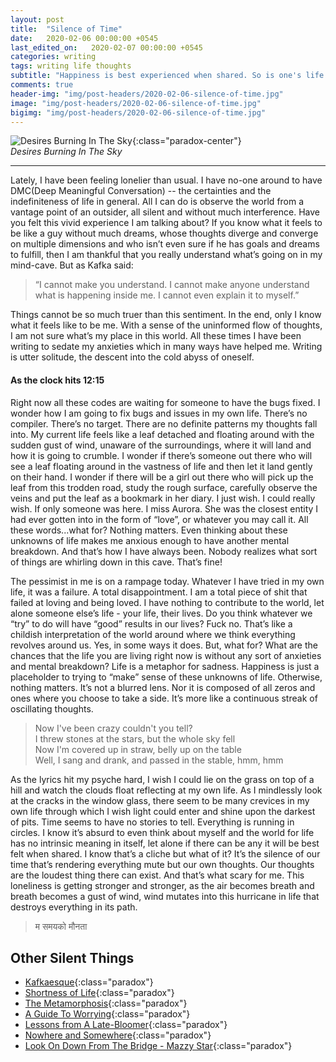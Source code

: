 ```yaml
---
layout: post
title:  "Silence of Time"
date:   2020-02-06 00:00:00 +0545
last_edited_on:   2020-02-07 00:00:00 +0545
categories: writing
tags: writing life thoughts
subtitle: "Happiness is best experienced when shared. So is one's life and memories!"
comments: true
header-img: "img/post-headers/2020-02-06-silence-of-time.jpg"
image: "img/post-headers/2020-02-06-silence-of-time.jpg"
bigimg: "img/post-headers/2020-02-06-silence-of-time.jpg"
---
```


![Desires Burning In The Sky]({{site.baseurl}}/img/post-headers/2020-02-06-silence-of-time.jpg){:class="paradox-center"}  
*Desires Burning In The Sky* 

<hr/>


Lately, I have been feeling lonelier than usual. I have no-one around to have DMC(Deep Meaningful Conversation) -- the certainties and the indefiniteness of life in general. All I can do is observe the world from a vantage point of an outsider, all silent and without much interference. Have you felt this vivid experience I am talking about? If you know what it feels to be like a guy without much dreams, whose thoughts diverge and converge on multiple dimensions and who isn’t even sure if he has goals and dreams to fulfill, then I am thankful that you really understand what’s going on in my mind-cave. But as Kafka said:

> “I cannot make you understand. I cannot make anyone understand what is happening inside me. I cannot even explain it to myself.”  

Things cannot be so much truer than this sentiment. In the end, only I know what it feels like to be me. With a sense of the uninformed flow of thoughts, I am not sure what’s my place in this world. All these times I have been writing to sedate my anxieties which in many ways have helped me. Writing is utter solitude, the descent into the cold abyss of oneself.


#### As the clock hits 12:15
Right now all these codes are waiting for someone to have the bugs fixed. I wonder how I am going to fix bugs and issues in my own life. There’s no compiler. There’s no target. There are no definite patterns my thoughts fall into. My current life feels like a leaf detached and floating around with the sudden gust of wind, unaware of the surroundings, where it will land and how it is going to crumble. I wonder if there’s someone out there who will see a leaf floating around in the vastness of life and then let it land gently on their hand. I wonder if there will be a girl out there who will pick up the leaf from this trodden road, study the rough surface, carefully observe the veins and put the leaf as a bookmark in her diary. I just wish. I could really wish. If only someone was here. I miss Aurora. She was the closest entity I had ever gotten into in the form of “love”, or whatever you may call it. All these words...what for? Nothing matters. Even thinking about  these unknowns of life makes me anxious enough to have another mental breakdown. And that’s how I have always been. Nobody realizes what sort of things are whirling down in this cave. That’s fine!



The pessimist in me is on a rampage today. Whatever I have tried in my own life, it was a failure. A total disappointment. I am a total piece of shit that failed at loving and being loved. I have nothing to contribute to the world, let alone someone else’s life - your life, their lives. Do you think whatever we “try” to do will have “good” results in our lives? Fuck no. That’s like a childish interpretation of the world around where we think everything revolves around us. Yes, in some ways it does. But, what for? What are the chances that the life you are living right now is without any sort of anxieties and mental breakdown? Life is a metaphor for sadness. Happiness is just a placeholder to trying to “make” sense of these unknowns of life. Otherwise, nothing matters. It’s not a blurred lens. Nor it is composed of all zeros and ones where you choose to take a side. It’s more like a continuous streak of oscillating thoughts.


> Now I've been crazy couldn't you tell?  
> I threw stones at the stars, but the whole sky fell  
> Now I'm covered up in straw, belly up on the table  
> Well, I sang and drank, and passed in the stable, hmm, hmm  

As the lyrics hit my psyche hard, I wish I could lie on the grass on top of a hill and watch the clouds float reflecting at my own life. As I mindlessly look at the cracks in the window glass, there seem to be many crevices in my own life through which I wish light could enter and shine upon the darkest of pits. Time seems to have no stories to tell. Everything is running in circles. I know it’s absurd to even think about myself and the world for life has no intrinsic meaning in itself, let alone if there can be any it will be best felt when shared. I know that’s a cliche but what of it? It’s the silence of our time that’s rendering everything mute but our own thoughts. Our thoughts are the loudest thing there can exist. And that’s what scary for me. This loneliness is getting stronger and stronger, as the air becomes breath and breath becomes a gust of wind, wind mutates into this hurricane in life that destroys everything in its path.

> म समयको मौनता

## Other Silent Things
- [Kafkaesque]({{site.baseurl}}/writing/kafkaesque.html){:class="paradox"}
- [Shortness of Life](https://tim.blog/2009/04/24/on-the-shortness-of-life-an-introduction-to-seneca/){:class="paradox"}
- [The Metamorphosis](https://www.goodreads.com/book/show/485894.The_Metamorphosis){:class="paradox"}
- [A Guide To Worrying](https://www.youtube.com/watch?v=k5RH3BdXDOY){:class="paradox"}
- [Lessons from A Late-Bloomer](https://medium.com/@Steven_Z/late-bloomers-fece788db69b){:class="paradox"}
- [Nowhere and Somewhere]({{site.baseurl}}/writing/nowhere-somewhere.html){:class="paradox"}
- [Look On Down From The Bridge - Mazzy Star](https://www.youtube.com/watch?v=g41FFmNU66U){:class="paradox"}
